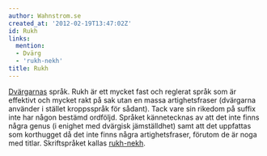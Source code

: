 ```yaml
---
author: Wahnstrom.se
created_at: '2012-02-19T13:47:02Z'
id: Rukh
links:
  mention:
  - Dvärg
  - 'rukh-nekh'
title: Rukh
---
```


[Dvärgarnas] språk. Rukh är ett mycket fast och reglerat språk som är effektivt och mycket rakt på
sak utan en massa artighetsfraser (dvärgarna använder i stället kroppsspråk för sådant). Tack vare
sin rikedom på suffix inte har någon bestämd ordföljd. Språket kännetecknas av att det inte finns
några genus (i enighet med dvärgisk jämställdhet) samt att det uppfattas som korthugget då det inte
finns några artighetsfraser, förutom de är noga med titlar. Skriftspråket kallas [rukh-nekh].

  [Dvärgarnas]: Dvärg
  [rukh-nekh]: rukh-nekh